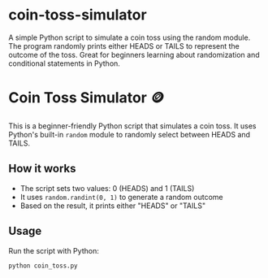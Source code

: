 # coin-toss-simulator
A simple Python script to simulate a coin toss using the random module. The program randomly prints either HEADS or TAILS to represent the outcome of the toss. Great for beginners learning about randomization and conditional statements in Python.
# Coin Toss Simulator 🪙

This is a beginner-friendly Python script that simulates a coin toss. It uses Python's built-in `random` module to randomly select between HEADS and TAILS.

## How it works

- The script sets two values: 0 (HEADS) and 1 (TAILS)
- It uses `random.randint(0, 1)` to generate a random outcome
- Based on the result, it prints either "HEADS" or "TAILS"

## Usage

Run the script with Python:

```bash
python coin_toss.py
